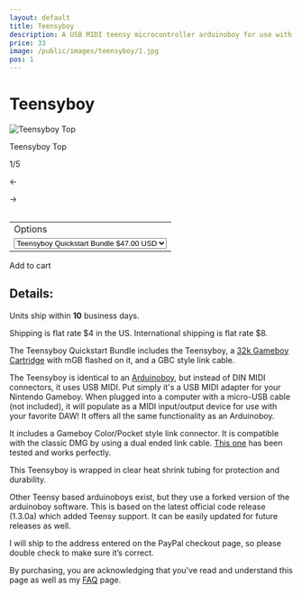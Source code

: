 ```yaml
---
layout: default
title: Teensyboy
description: A USB MIDI teensy microcontroller arduinoboy for use with the Nintendo Gameboy to make chiptunes and sync with LSDJ and Nanoloop
price: 33
image: /public/images/teensyboy/1.jpg
pos: 1
---
```

# Teensyboy

<div class="gallery">
	<img src="{{ site.baseurl }}public/images/teensyboy/1.jpg" alt="Teensyboy Top" id="gallery_image" onclick="cycle(1); return false;">
	<p id="gallery_subtitle">Teensyboy Top</p>
	<p id="gallery_pos_text">1/5</p>
	<div id="gallery_nav">
		<p id="gallery_nav_left" onclick="cycle(0); return false;">←</p>
		<p id="gallery_nav_right" onclick="cycle(1); return false;">→</p>
	</div>
</div>

<table>
<form id="paypal" target="paypal" action="https://www.paypal.com/cgi-bin/webscr" method="post">
<input type="hidden" name="cmd" value="_s-xclick">
<input type="hidden" name="hosted_button_id" value="UXX2MLFL25J74">
<table>
<tr><td><input type="hidden" name="on0" value="Option">Options</td></tr><tr><td><select name="os0">
	<option value="Teensyboy only">Teensyboy Only $33.00 USD</option>
	<option selected="selected" value="Teensyboy Quickstart Bundle">Teensyboy Quickstart Bundle $47.00 USD</option>
</select> </td></tr>
</table>
<input type="hidden" name="currency_code" value="USD">
</form>
</table>

<div class="addToCart noselect" onclick="addToCart()">
  Add to cart
</div>

## Details:

Units ship within **10** business days.

Shipping is flat rate $4 in the US. International shipping is flat rate $8.

The Teensyboy Quickstart Bundle includes the Teensyboy, a [32k Gameboy Cartridge](/32kcart) with mGB flashed on it, and a GBC style link cable.

The Teensyboy is identical to an [Arduinoboy](/arduinoboy), but instead of DIN MIDI connectors, it uses USB MIDI. Put simply it's a USB MIDI adapter for your Nintendo Gameboy. When plugged into a computer with a micro-USB cable (not included), it will populate as a MIDI input/output device for use with your favorite DAW! It offers all the same functionality as an Arduinoboy.

It includes a Gameboy Color/Pocket style link connector. It is compatible with the classic DMG by using a dual ended link cable. <a href="http://www.ebay.com/itm/400690419424" target="_blank">This one</a> has been tested and works perfectly.

This Teensyboy is wrapped in clear heat shrink tubing for protection and durability.

Other Teensy based arduinoboys exist, but they use a forked version of the arduinoboy software. This is based on the latest official code release (1.3.0a) which added Teensy support. It can be easily updated for future releases as well.

I will ship to the address entered on the PayPal checkout page, so please double check to make sure it’s correct.

By purchasing, you are acknowledging that you've read and understand this page as well as my [FAQ](/faq) page.

<script src="{{ site.baseurl }}public/js/teensyboygallery.js"></script>
